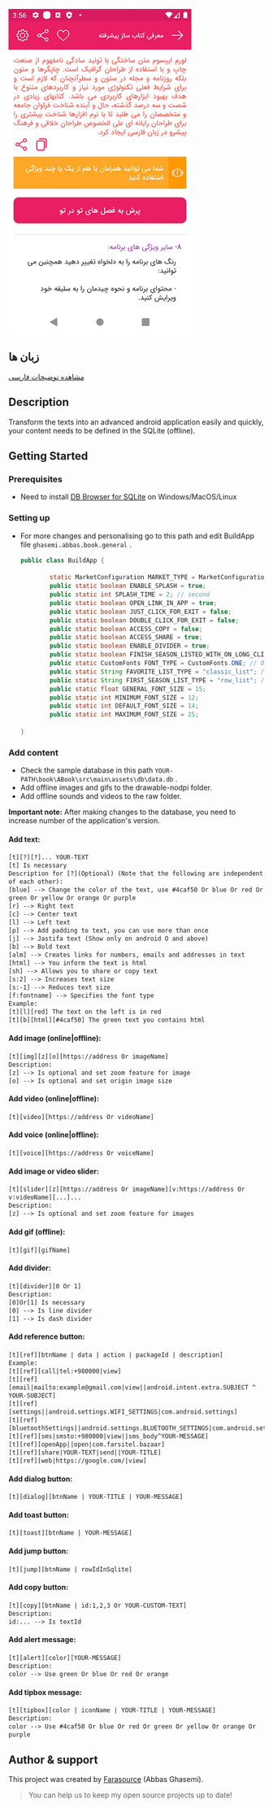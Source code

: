 ![](media/first.gif)

## زبان ها
[مشاهده توضیحات فارسی](https://github.com/farasource/advanced-bookmaker/blob/master/README-FA.md)

## Description

Transform the texts into an advanced android application easily and quickly, your content needs to be defined in the SQLite (offline).

## Getting Started

### Prerequisites

* Need to install [DB Browser for SQLite](https://sqlitebrowser.org/) on Windows/MacOS/Linux

### Setting up
* For more changes and personalising go to this path and edit BuildApp file `ghasemi.abbas.book.general` .
    ```java
    public class BuildApp {
    
            static MarketConfiguration MARKET_TYPE = MarketConfiguration.CAFE_BAZAAR; //CAFE_BAZAAR MYKET
            public static boolean ENABLE_SPLASH = true;
            public static int SPLASH_TIME = 2; // second
            public static boolean OPEN_LINK_IN_APP = true;
            public static boolean JUST_CLICK_FOR_EXIT = false;
            public static boolean DOUBLE_CLICK_FOR_EXIT = false;
            public static boolean ACCESS_COPY = false;
            public static boolean ACCESS_SHARE = true;
            public static boolean ENABLE_DIVIDER = true;
            public static boolean FINISH_SEASON_LISTED_WITH_ON_LONG_CLICK_BACK = true;
            public static CustomFonts FONT_TYPE = CustomFonts.ONE; // ONE TWO THREE FOUR
            public static String FAVORITE_LIST_TYPE = "classic_list"; // row_list card_list classic_list
            public static String FIRST_SEASON_LIST_TYPE = "row_list"; // row_list card_list classic_list
            public static float GENERAL_FONT_SIZE = 15;
            public static int MINIMUM_FONT_SIZE = 12;
            public static int DEFAULT_FONT_SIZE = 14;
            public static int MAXIMUM_FONT_SIZE = 25;
    
    }
    ```

### Add content
* Check the sample database in this path `YOUR-PATH\book\ABook\src\main\assets\db\data.db` .
* Add offline images and gifs to the drawable-nodpi folder.
* Add offline sounds and videos to the raw folder.

**Important note:** After making changes to the database, you need to increase number of the application's version.
    
   #### Add text:
    [t][?][?]... YOUR-TEXT
    [t] Is necessary
    Description for [?](Optional) (Note that the following are independent of each other):
    [blue] --> Change the color of the text, use #4caf50 Or blue Or red Or green Or yellow Or orange Or purple
    [r] --> Right text
    [c] --> Center text
    [l] --> Left text
    [p] --> Add padding to text, you can use more than once
    [j] --> Jastifa text (Show only on android O and above)
    [b] --> Bold text
    [alm] --> Creates links for numbers, emails and addresses in text
    [html] --> You inform the text is html
    [sh] --> Allows you to share or copy text
    [s:2] --> Increases text size
    [s:-1] --> Reduces text size
    [f:fontname] --> Specifies the font type
    Example:
    [t][l][red] The text on the left is in red
    [t][b][html][#4caf50] The green text you contains html

   #### Add image (online|offline): 
    [t][img][z][o][https://address Or imageName]
    Description:
    [z] --> Is optional and set zoom feature for image
    [o] --> Is optional and set origin image size

   #### Add video (online|offline):
    [t][video][https://address Or videoName]

   #### Add voice (online|offline):
    [t][voice][https://address Or voiceName]

   #### Add image or video slider:
    [t][slider][z][https://address Or imageName][v:https://address Or v:videoName][...]...
    Description:
    [z] --> Is optional and set zoom feature for images

   #### Add gif (offline):
    [t][gif][gifName]
    
   #### Add divider:
    [t][divider][0 Or 1]
    Description:
    [0]Or[1] Is necessary
    [0] --> Is line divider
    [1] --> Is dash divider
       
   #### Add reference button:
    [t][ref][btnName | data | action | packageId | description]
    Example:
    [t][ref][call|tel:+980000|view]
    [t][ref][email|mailto:example@gmail.com|view||android.intent.extra.SUBJECT ^ YOUR-SUBJECT]
    [t][ref][settings||android.settings.WIFI_SETTINGS|com.android.settings]
    [t][ref][bluetoothSettings||android.settings.BLUETOOTH_SETTINGS|com.android.settings]
    [t][ref][sms|smsto:+980000|view||sms_body^YOUR-MESSAGE]
    [t][ref][openApp||open|com.farsitel.bazaar]
    [t][ref][share|YOUR-TEXT|send||YOUR-TITLE]
    [t][ref][web|https://google.com/|view]
       
   #### Add dialog button:
    [t][dialog][btnName | YOUR-TITLE | YOUR-MESSAGE]
   
   #### Add toast button:
    [t][toast][btnName | YOUR-MESSAGE]
       
   #### Add jump button:
    [t][jump][btnName | rowIdInSqlite]
   
   #### Add copy button:
    [t][copy][btnName | id:1,2,3 Or YOUR-CUSTOM-TEXT]
    Description:
    id:... --> Is textId
          
   #### Add alert message:
    [t][alert][color][YOUR-MESSAGE]
    Description:
    color --> Use green Or blue Or red Or orange
   
   #### Add tipbox message:
    [t][tipbox][color | iconName | YOUR-TITLE | YOUR-MESSAGE]
    Description:
    color --> Use #4caf50 Or blue Or red Or green Or yellow Or orange Or purple
  
## Author & support
This project was created by [Farasource](https://farasource.com/) (Abbas Ghasemi).
> You can help us to keep my open source projects up to date!
